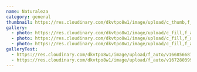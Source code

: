 ```yaml
---
name: Naturaleza
category: general
thumbnail: https://res.cloudinary.com/dkvtpo8w1/image/upload/c_thumb,f_auto,g_center,h_500,q_auto,w_300/v1672803996/PadillaPortfolio/pexels-luis-del-r%C3%ADo-15286.jpg
gallery:
  - photo: https://res.cloudinary.com/dkvtpo8w1/image/upload/c_fill,f_auto,h_600,w_426/v1672804008/PadillaPortfolio/pexels-eberhard-grossgasteiger-572897.jpg
  - photo: https://res.cloudinary.com/dkvtpo8w1/image/upload/c_fill,f_auto,h_600,w_426/v1672803998/PadillaPortfolio/pexels-stein-egil-liland-3408744.jpg
  - photo: https://res.cloudinary.com/dkvtpo8w1/image/upload/c_fill,f_auto,h_600,w_426/v1672804014/PadillaPortfolio/pexels-jacob-colvin-1761279.jpg
galleryTest:
  - https://res.cloudinary.com/dkvtpo8w1/image/upload/f_auto/v1668566872/PadillaPortfolio/bridge-in-forest-minimalist-4k-w7.jpg
  - https://res.cloudinary.com/dkvtpo8w1/image/upload/f_auto/v1672803998/PadillaPortfolio/pexels-stein-egil-liland-3408744.jpg
---
```


